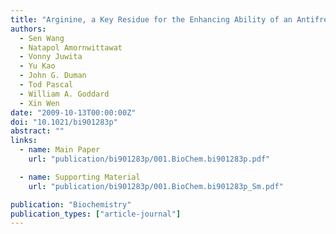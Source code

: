 ```yaml
---
title: "Arginine, a Key Residue for the Enhancing Ability of an Antifreeze Protein of the Beetle <i>Dendroides canadensis</i>"
authors:
  - Sen Wang
  - Natapol Amornwittawat
  - Vonny Juwita
  - Yu Kao
  - John G. Duman
  - Tod Pascal
  - William A. Goddard
  - Xin Wen
date: "2009-10-13T00:00:00Z"
doi: "10.1021/bi901283p"
abstract: ""
links:
  - name: Main Paper
    url: "publication/bi901283p/001.BioChem.bi901283p.pdf"

  - name: Supporting Material
    url: "publication/bi901283p/001.BioChem.bi901283p_Sm.pdf"

publication: "Biochemistry"
publication_types: ["article-journal"]
---
```

